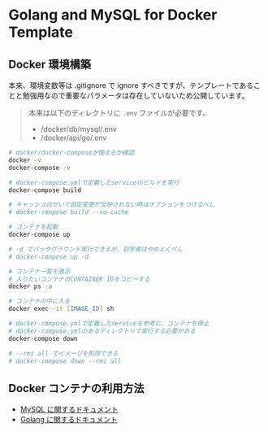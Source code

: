 # Golang and MySQL for Docker Template

## Docker 環境構築

本来、環境変数等は .gitignore で ignore すべきですが、テンプレートであることと勉強用なので重要なパラメータは存在していないため公開しています。

> 本来は以下のディレクトリに `.env` ファイルが必要です。
>
> - /docker/db/mysql/.env
> - /docker/api/go/.env

```zsh
# docker/docker-composeが使えるか確認
docker -v
docker-compose -v
```

```zsh
# docker-compose.ymlで定義したserviceのビルドを実行
docker-compose build

# キャッシュのせいで設定変更が反映されない時はオプションをつけるべし
# docker-compose build --no-cache
```

```zsh
# コンテナを起動
docker-compose up

# -d でバックグラウンド実行できるが、初学者はやめとくべし
# docker-compose up -d
```

```zsh
# コンテナ一覧を表示
# 入りたいコンテナのCONTAINER IDをコピーする
docker ps -a
```

```zsh
# コンテナの中に入る
docker exec -it [IMAGE_ID] sh
```

```zsh
# docker-compose.ymlで定義したserviceを参考に、コンテナを停止
# docker-compose.ymlのあるディレクトリで実行する必要がある
docker-compose down

# --rmi all でイメージを削除できる
# docker-compose down --rmi all
```

## Docker コンテナの利用方法

- [MySQL に関するドキュメント](/docker/api/README.md)
- [Golang に関するドキュメント](/docker/api/README.md)
